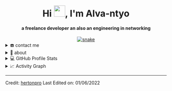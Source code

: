 <div align="center">
<h1 align="center">Hi <img width="35" src="https://github.com/hertonpro/hertonpro/blob/main/resources/img/waving.gif">, I'm Alva-ntyo</h1>
<h4 align="center">a freelance developer an also an engineering in networking</h4>
</div>

<div align="center">
  <a href="https://hertonpro.github.io/hertonpro/">
  <img  src="https://github.com/hertonpro/hertonpro/blob/main/resources/img/grid-snake.svg"
       alt="snake" /></a>
</div>

<details>
  <summary>☎️ contact me</summary>
<div>
  <samp>
    <h2 align="center">😎 you can reach me by:</h2>
    <p align="center">
      <br/>
      <a href="[https://www.linkedin.com/in/azzar-budiyanto/](https://www.linkedin.com/in/alva-ntyo-mihigo-b72b22111/)" target="blank"><img align="center"
         src="https://img.shields.io/badge/linkedin-%231DA1F2.svg?style=for-the-badge&logo=linkedin&logoColor=white"
         alt="azzar" height="30"/></a>
      <a href="https://web.facebook.com/herton.pro" target="blank"><img align="center"
         src="https://img.shields.io/badge/facebook-4267B2.svg?style=for-the-badge&logo=facebook&logoColor=white"
         alt="azzar" height="30"/></a>
      <a href="https://mailto:azzar.mr.zs@gmail.com" target="blank"><img align="center"
         src="https://img.shields.io/badge/gmail-EA4335.svg?style=for-the-badge&logo=gmail&logoColor=white"
         alt="azzar" height="30"/></a>
    </p>
  <p align="center">
      <a href="https://www.instagram.com/herton.pro/?hl=fr" target="blank"><img align="center"
         src="https://img.shields.io/badge/instagram-%23E4405F.svg?style=for-the-badge&logo=Instagram&logoColor=white"
         alt="azzar" height="30"/></a>
      <a href="https://wa.me/+253851733108" target="blank"><img align="center"
         src="https://img.shields.io/badge/whatsapp-4B7F1.svg?style=for-the-badge&logo=whatsapp&logoColor=white"
         alt="azzar" height="30"/></a>
      <a href="https://twitter.com/herton_pro" target="blank"><img align="center"
         src="https://img.shields.io/badge/twitter-1DA1F2.svg?style=for-the-badge&logo=twitter&logoColor=white"
         alt="azzar" height="30"/></a>
      <br>
    </p>
  </samp>
</div>
</details>

<details>
  <summary>🧮 about</summary>
<div>
<h2 align="center">🧮 About this Account</h2>
 <p align="center">
  <a href="github.com/hertonpro" target="blank"><img align="center" 
     src="https://badges.pufler.dev/visits/hertonpro/hertonpro?style=for-the-badge&color=e74c3c&logo=github&label=Spying+Counter"
     alt="spying counter" /></a>
  <a href="github.com/hertonpro" target="blank"><img align="center" 
     src="https://badges.pufler.dev/years/hertonpro/?style=for-the-badge&color=27a4fb&logo=github&label=Account+Age"
     alt="account age" /></a>
  </p>
  <p align="center">
  <a href="github.com/hertonpro" target="blank"><img align="center" 
     src="https://badges.pufler.dev/updated/hertonpro/hertonpro?style=for-the-badge&color=ff00b4&logo=github&label=Profile+Updated"
     alt="updated" /></a>
  <a href="github.com/hertonpro" target="blank"><img align="center" 
     src="https://badges.pufler.dev/repos/hertonpro/?style=for-the-badge&color=251ee7&logo=github&label=Public+Repos"
     alt="repos" /></a>
 </p>
</div>
</details>

<details> 
  <summary>💻 GitHub Profile Stats</summary>
  <div>
    <h2 align="center"> 📊 Github stats </h2>
      <br/>
        <p align="center">
          <a href="https://github.com/hertonpro/">
          <img src="https://github-readme-stats.vercel.app/api/top-langs/?username=hertonpro&langs_count=6&theme=gruvbox&layout=compact&hide_border=true" alt="hertonpro :: Top Langs" /></a>
        </p>
        <p align="center">
          <a href="https://github.com/hertonpro/">
          <img width="49.5%" src="https://github-readme-stats.vercel.app/api?username=hertonpro&show_icons=true&theme=gruvbox&hide_border=true" />
          <img width="49.5%" src="https://github-readme-streak-stats.herokuapp.com/?user=hertonpro&theme=gruvbox&hide_border=true" />
          </a>
       </p>
     <br>
  </div>    
</details>

<details>
  <summary>📈 Activity Graph</summary>
  <br/>
  <h2 align="center"> my current activity </h2>
<a href="https://github.com/ashutosh00710/github-readme-activity-graph"><img alt="azzar's Activity Graph" src="https://activity-graph.herokuapp.com/graph/?username=hertonpro&bg_color=000&color=fff&line=00E676&point=fff&hide_border=true" /></a>
</details>

------
Credit: [hertonpro](https://github.com/hertonpro)
Last Edited on: 01/06/2022

